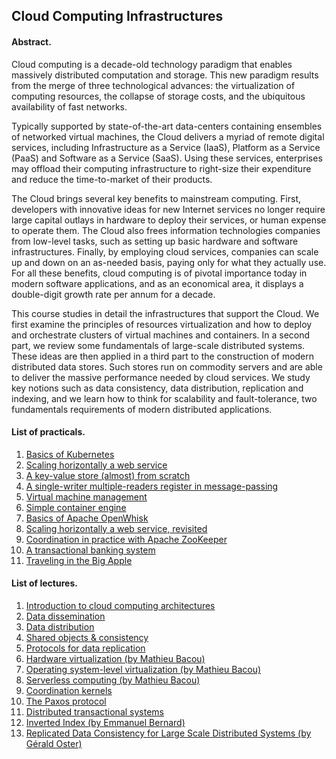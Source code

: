 ## Cloud Computing Infrastructures

#### Abstract.

Cloud computing is a decade-old technology paradigm that enables massively distributed computation and storage.
This new paradigm results from the merge of three technological advances: the virtualization of computing resources, the collapse of storage costs, and the ubiquitous availability of fast networks.

Typically supported by state-of-the-art data-centers containing ensembles of networked virtual machines, the Cloud delivers a myriad of remote digital services, including Infrastructure as a Service (IaaS), Platform as a Service (PaaS) and Software as a Service (SaaS).
Using these services, enterprises may offload their computing infrastructure to right-size their expenditure and reduce the time-to-market of their products.

The Cloud brings several key benefits to mainstream computing.
First, developers with innovative ideas for new Internet services no longer require large capital outlays in hardware to deploy their services, or human expense to operate them.
The Cloud also frees information technologies companies from low-level tasks, such as setting up basic hardware and software infrastructures.
Finally, by employing cloud services, companies can scale up and down on an as-needed basis, paying only for what they actually use.
For all these benefits, cloud computing is of pivotal importance today in modern software applications, and as an economical area, it displays a double-digit growth rate per annum for a decade.

This course studies in detail the infrastructures that support the Cloud.
We first examine the principles of resources virtualization and how to deploy and orchestrate clusters of virtual machines and containers.
In a second part, we review some fundamentals of large-scale distributed systems.
These ideas are then applied in a third part to the construction of modern distributed data stores.
Such stores run on commodity servers and are able to deliver the massive performance needed by cloud services.
We study key notions such as data consistency, data distribution, replication and indexing, and we learn how to think for scalability and fault-tolerance, two fundamentals requirements of modern distributed applications.

#### List of practicals.

1. [Basics of Kubernetes](https://github.com/otrack/cloud-computing-hands-on/tree/master/warmup)
2. [Scaling horizontally a web service](https://github.com/otrack/cloud-computing-hands-on/tree/master/scaling)
3. [A key-value store (almost) from scratch](https://github.com/otrack/cloud-computing-hands-on/tree/master/kvstore)
4. [A single-writer multiple-readers register in message-passing](https://github.com/otrack/cloud-computing-hands-on/tree/master/abd)
5. [Virtual machine management](https://www-inf.telecom-sudparis.eu/COURS/CSC5004/practicals/vm-management.pdf)
6. [Simple container engine](https://www-inf.telecom-sudparis.eu/COURS/CSC5004/practicals/simple-container-engine.pdf)
7. [Basics of Apache OpenWhisk](https://www-inf.telecom-sudparis.eu/COURS/CSC5004/practicals/basics-openwhisk.pdf)
8. [Scaling horizontally a web service, revisited](https://www-inf.telecom-sudparis.eu/COURS/CSC5004/practicals/scaling-revisited.pdf)
9. [Coordination in practice with Apache ZooKeeper](https://github.com/otrack/cloud-computing-hands-on/tree/master/zk)
10. [A transactional banking system](https://github.com/otrack/cloud-computing-infrastructures/blob/master/transactions/README.md)
11. [Traveling in the Big Apple](https://github.com/otrack/cloud-computing-hands-on/tree/master/spark)

#### List of lectures.

1. [Introduction to cloud computing architectures](https://drive.google.com/open?id=1jejBazViLenC7e80XI1guqZ_a2xo0aEr1wUV9YvBcZ0)
2. [Data dissemination](https://drive.google.com/open?id=1PFjyNro_eNDPgBxkUdjGH647y47g3VYLLHmCS_bOpLQ)
3. [Data distribution](https://drive.google.com/open?id=1s0LRrodaYDGN3xfGit6VR9KYeoAoeRbhELBaYFHaoDU)
4. [Shared objects & consistency](https://drive.google.com/open?id=1-Uh3iC97elXSUNvwY1G0up-JaLmj-_wV8reS1bPTe8c)
5. [Protocols for data replication](https://drive.google.com/open?id=1UFOoTEHiyxdb0u_O37P1m9cKHT6bXEcTkdgF4mmwl3Q)
6. [Hardware virtualization (by Mathieu Bacou)](https://www-inf.telecom-sudparis.eu/COURS/CSC5004/lectures/hardware_virtualization.pdf)
7. [Operating system-level virtualization (by Mathieu Bacou)](https://www-inf.telecom-sudparis.eu/COURS/CSC5004/lectures/os_virtualization.pdf)
8. [Serverless computing (by Mathieu Bacou)](https://www-inf.telecom-sudparis.eu/COURS/CSC5004/lectures/serverless.pdf)
9. [Coordination kernels](https://docs.google.com/presentation/d/1jVuYezqp9AgxTaNHWIiAlw5GpgQ0SLBDPNBAQFneOys/edit?usp=sharing)
10. [The Paxos protocol](https://docs.google.com/presentation/d/1-P4nD8p2uiumkISj3BZ0GFsIvnqvofG3RUxbOYgi_2g/edit?usp=sharing)
11. [Distributed transactional systems](https://docs.google.com/presentation/d/10pC5K4Sb4XG5U-CFqbPb3e9220ZcYbKLiWtxCVKSx9k/edit?usp=sharing)
12. [Inverted Index (by Emmanuel Bernard)](https://emmanuelbernard.com/presentations/inverted-index/#)
13. [Replicated Data Consistency for Large Scale Distributed Systems (by Gérald Oster)](https://github.com/otrack/cloud-computing-hands-on/raw/master/lectures/Replicated%20Data%20Consistency%20for%20Large%20Scale%20Distributed%20Systems.pdf)
